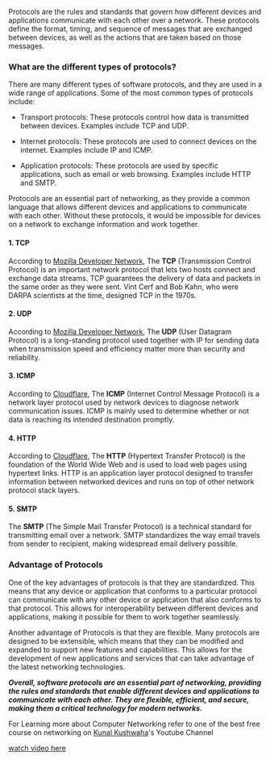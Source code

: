 Protocols are the rules and standards that govern how different devices and applications communicate with each other over a network. These protocols define the format, timing, and sequence of messages that are exchanged between devices, as well as the actions that are taken based on those messages.

### What are the different types of protocols?

There are many different types of software protocols, and they are used in a wide range of applications. Some of the most common types of protocols include:

*   Transport protocols: These protocols control how data is transmitted between devices. Examples include TCP and UDP.
    
*   Internet protocols: These protocols are used to connect devices on the internet. Examples include IP and ICMP.
    
*   Application protocols: These protocols are used by specific applications, such as email or web browsing. Examples include HTTP and SMTP.
    

Protocols are an essential part of networking, as they provide a common language that allows different devices and applications to communicate with each other. Without these protocols, it would be impossible for devices on a network to exchange information and work together.

#### 1\. TCP

According to [Mozilla Developer Network](https://developer.mozilla.org/en-US/docs/Glossary/TCP), The **TCP** (Transmission Control Protocol) is an important network protocol that lets two hosts connect and exchange data streams. TCP guarantees the delivery of data and packets in the same order as they were sent. Vint Cerf and Bob Kahn, who were DARPA scientists at the time, designed TCP in the 1970s.

#### 2\. UDP

According to [Mozilla Developer Network](https://developer.mozilla.org/en-US/docs/Glossary/UDP), The **UDP** (User Datagram Protocol) is a long-standing protocol used together with IP for sending data when transmission speed and efficiency matter more than security and reliability.

#### 3\. ICMP

According to [Cloudflare](https://www.cloudflare.com/learning/ddos/glossary/internet-control-message-protocol-icmp/), The **ICMP** (Internet Control Message Protocol) is a network layer protocol used by network devices to diagnose network communication issues. ICMP is mainly used to determine whether or not data is reaching its intended destination promptly.

#### 4\. HTTP

According to [Cloudflare](https://www.cloudflare.com/learning/ddos/glossary/hypertext-transfer-protocol-http/), The **HTTP** (Hypertext Transfer Protocol) is the foundation of the World Wide Web and is used to load web pages using hypertext links. HTTP is an application layer protocol designed to transfer information between networked devices and runs on top of other network protocol stack layers.

#### 5\. SMTP

The **SMTP** (The Simple Mail Transfer Protocol) is a technical standard for transmitting email over a network. SMTP standardizes the way email travels from sender to recipient, making widespread email delivery possible.

### Advantage of Protocols

One of the key advantages of protocols is that they are standardized. This means that any device or application that conforms to a particular protocol can communicate with any other device or application that also conforms to that protocol. This allows for interoperability between different devices and applications, making it possible for them to work together seamlessly.

Another advantage of Protocols is that they are flexible. Many protocols are designed to be extensible, which means that they can be modified and expanded to support new features and capabilities. This allows for the development of new applications and services that can take advantage of the latest networking technologies.

***Overall, software protocols are an essential part of networking, providing the rules and standards that enable different devices and applications to communicate with each other. They are flexible, efficient, and secure, making them a critical technology for modern networks.***

For Learning more about Computer Networking refer to one of the best free course on networking on [Kunal Kushwaha](@kunal-kushwaha)'s Youtube Channel

[watch video here](https://youtu.be/IPvYjXCsTg8)
